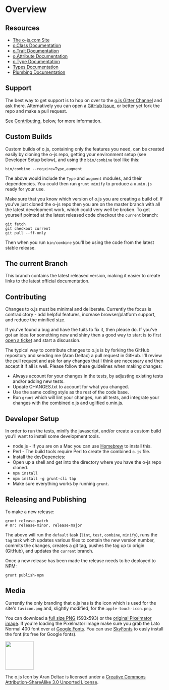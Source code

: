 # Overview

## Resources

- [The o-js.com Site](https://o-js.com)
- [o.Class Documentation](o-Class.md)
- [o.Trait Documentation](o-Trait.md)
- [o.Attribute Documentation](o-Attribute.md)
- [o.Type Documentation](o-Type.md)
- [Types Documentation](Types.md)
- [Plumbing Documentation](Plumbing.md)

## Support

The best way to get support is to hop on over to the
[o.js Gitter Channel](https://gitter.im/bluefeet/o-js) and ask there.  Alternatively
you can open a [GitHub Issue](https://github.com/bluefeet/o-js/issues), or
better yet fork the repo and make a pull request.

See [Contributing](#contributing), below, for more information.

## Custom Builds

Custom builds of o.js, containing only the features you need, can be created easily by cloning the o-js repo, getting your environment setup (see Developer Setup below), and using the `bin/combine` tool like this:

    bin/combine --require=Type,augment 

The above would include the `Type` and `augment` modules, and their dependencies.  You could then run `grunt minify` to produce a `o.min.js` ready for your use.

Make sure that you know which version of o.js you are creating a build of.  If you've just cloned the o-js repo then you are on the master branch with all the latest development work, which could very well be broken.  To get yourself pointed at the latest released code checkout the `current` branch:

    git fetch
    git checkout current
    git pull --ff-only

Then when you run `bin/combine` you'll be using the code from the latest stable release.

## The current Branch

This branch contains the latest released version, making it easier to create links to the latest official documentation.

## Contributing

Changes to o.js must be minimal and deliberate.  Currently the focus is contradictory - add helpful features, increase browser/platform support, and reduce the minified size.

If you've found a bug and have the tuits to fix it, then please do.  If you've got an idea for something new and shiny then a good way to start is to first [open a ticket](https://github.com/bluefeet/o-js/issues) and start a discussion.

The typical way to contribute changes to o.js is by forking the GitHub repository and sending me (Aran Deltac) a pull request in GitHub.  I'll review the pull request and ask for any changes that I think are necessary and then accept it if all is well.  Please follow these guidelines when making changes:

- Always account for your changes in the tests, by adjusting existing tests and/or adding new tests.
- Update CHANGES.txt to account for what you changed.
- Use the same coding style as the rest of the code base.
- Run `grunt` which will lint your changes, run all tests, and integrate your changes with the combined o.js and uglified o.min.js.

## Developer Setup

In order to run the tests, minify the javascript, and/or create a custom build you'll want to install some development tools.

- node.js - If you are on a Mac you can use [Homebrew](http://brew.sh/) to install this.
- Perl - The build tools require Perl to create the combined `o.js` file.
- Install the devDepencies:
 - Open up a shell and get into the directory where you have the o-js repo cloned.
 - `npm install`
 - `npm install -g grunt-cli tap`
- Make sure everything works by running `grunt`.

## Releasing and Publishing

To make a new release:

    grunt release-patch
    # Or: release-minor, release-major

The above will run the `default` task (`lint`, `test`, `combine`, `minify`),
runs the `tag` task which updates various files to contain the new version
number, commits the changes, creates a git tag, pushes the tag up to
origin (GitHub), and updates the `current` branch.

Once a new release has been made the release needs to be deployed to NPM:

    grunt publish-npm

## Media

Currently the only branding that o.js has is the icon which is used for the site's `favicon.png` and, slightly modified, for the `apple-touch-icon.png`.

You can download a [full size PNG](https://o-js.com/icon.png) (593x593) or the [original Pixelmator image](https://o-js.com/icon.pxm).  If you're loading the Pixelmator image make sure you grab the Lato Normal 400 font over at [Google Fonts](http://www.google.com/fonts/specimen/Lato).  You can use [SkyFonts](https://skyfonts.com/) to easly install the font (its free for Google fonts).

<img src="https://o-js.com/icon-180x180.png" width="90" height="90">

The <span xmlns:dct="http://purl.org/dc/terms/" href="http://purl.org/dc/dcmitype/StillImage" property="dct:title" rel="dct:type">o.js Icon</span> by <span xmlns:cc="http://creativecommons.org/ns#" property="cc:attributionName">Aran Deltac</span> is licensed under a <a rel="license" href="http://creativecommons.org/licenses/by-sa/3.0/deed.en_US">Creative Commons Attribution-ShareAlike 3.0 Unported License</a>.

